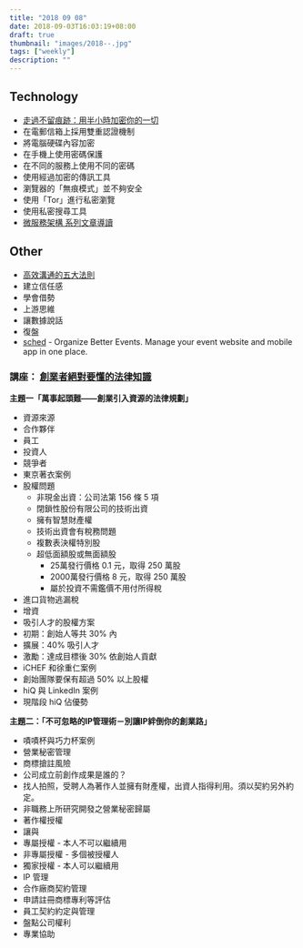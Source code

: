 ```yaml
---
title: "2018 09 08"
date: 2018-09-03T16:03:19+08:00
draft: true
thumbnail: "images/2018--.jpg"
tags: ["weekly"]
description: ""
---
```


## Technology

* [走過不留痕跡：用半小時加密你的一切](https://tuna.to/f114c910cc8)
 * 在電郵信箱上採用雙重認證機制
 * 將電腦硬碟內容加密
 * 在手機上使用密碼保護
 * 在不同的服務上使用不同的密碼
 * 使用經過加密的傳訊工具
 * 瀏覽器的「無痕模式」並不夠安全
 * 使用「Tor」進行私密瀏覽
 * 使用私密搜尋工具
* [微服務架構 系列文章導讀](https://columns.chicken-house.net/2018/03/25/interview01-transaction/#%E5%89%8D%E8%A8%80-%E5%BE%AE%E6%9C%8D%E5%8B%99%E6%9E%B6%E6%A7%8B-%E7%B3%BB%E5%88%97%E6%96%87%E7%AB%A0%E5%B0%8E%E8%AE%80)

## Other

* [高效溝通的五大法則](https://medium.com/how-gipi-learn/five-principles-in-communication-2a70bc8b987f)
 * 建立信任感
 * 學會借勢
 * 上游思維
 * 讓數據說話
 * 復盤
* [sched](https://sched.com/) - Organize Better Events. Manage your event website and mobile app in one place.

### 講座： [創業者絕對要懂的法律知識](https://www.accupass.com/event/1808100143281989334642)

**主題一「萬事起頭難——創業引入資源的法律規劃」**

* 資源來源
 * 合作夥伴
 * 員工
 * 投資人
 * 競爭者
* 東京著衣案例
 * 股權問題
     * 非現金出資：公司法第 156 條 5 項
     * 閉鎖性股份有限公司的技術出資
     * 擁有智慧財產權
     * 技術出資會有稅務問題
     * 複數表決權特別股
     * 超低面額股或無面額股
         * 25萬發行價格 0.1 元，取得 250 萬股
         * 2000萬發行價格 8 元，取得 250 萬股
         * 屬於投資不需鑑價不用付所得稅
 * 進口貨物逃漏稅
* 增資
* 吸引人才的股權方案
 * 初期：創始人等共 30% 內
 * 擴展：40% 吸引人才
 * 激勵：達成目標後 30% 依創始人貢獻
* iCHEF 和徐重仁案例
 * 創始團隊要保有超過 50% 以上股權
* hiQ 與 LinkedIn 案例
 * 現階段 hiQ 佔優勢

**主題二：「不可忽略的IP管理術－別讓IP絆倒你的創業路」**

* 嘖嘖杯與巧力杯案例
* 營業秘密管理
* 商標搶註風險
* 公司成立前創作成果是誰的？
* 找人拍照，受聘人為著作人並擁有財產權，出資人指得利用。須以契約另外約定。
* 非職務上所研究開發之營業秘密歸屬
* 著作權授權
 * 讓與
 * 專屬授權 - 本人不可以繼續用
 * 非專屬授權 - 多個被授權人
 * 獨家授權 - 本人可以繼續用
* IP 管理
 * 合作廠商契約管理
 * 申請註冊商標專利等評估
 * 員工契約約定與管理
 * 盤點公司權利
 * 專業協助
